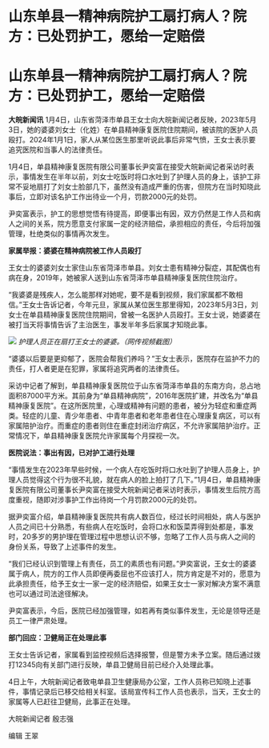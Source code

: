 # 山东单县一精神病院护工扇打病人？院方：已处罚护工，愿给一定赔偿

# 山东单县一精神病院护工扇打病人？院方：已处罚护工，愿给一定赔偿

**大皖新闻讯**
1月4日，山东省菏泽市单县王女士向大皖新闻记者反映，2023年5月3日，她的婆婆刘女士（化姓）在单县精神康复医院住院期间，被该院的医护人员殴打。2024年1月1日，家人从某位医生那里听说此事后非常气愤，王女士表示要追究医院和当事人的法律责任。

1月4日，单县精神康复医院有限公司董事长尹奕富在接受大皖新闻记者采访时表示，事情发生在半年以前，刘女士吃饭时将口水吐到了护理人员的身上，该护工非常不妥地扇打了刘女士脸部几下，虽然没有造成严重的伤害，但院方在当时知晓此事后，立即对该名护工作出待业一个月，罚款2000元的处罚。

尹奕富表示，护工的思想觉悟有待提高，即便事出有因，双方仍然是工作人员和病人之间的关系，院方愿意支付家属一定的经济赔偿，承担相应的责任，今后将加强管理，杜绝类似的事情再次发生。

**家属举报：婆婆在精神病院被工作人员殴打**

王女士的婆婆刘女士家住山东省菏泽市单县。刘女士患有精神分裂症，其配偶也有病在身，2019年，她被家人送到山东省菏泽市单县精神康复医院住院治疗。

“我婆婆是残疾人，怎么能那样对她呢，要不是看到视频，我们家属都不敢相信。”王女士告诉记者，今年元旦，家属从某位医生那里得知，2023年5月3日，刘女士在单县精神康复医院住院期间，曾被一名医护人员殴打。王女士说，她婆婆在被打当天将事情告诉了主治医生，事发半年多后家属才知晓此事。

![](https://inews.gtimg.com/om_bt/OHnAbwRFuSUOGNCIBJf7i5hzIwG-2gY2vwaZfWpu3nj1YAA/1000)
_护理人员正在扇打王女士的婆婆。（网传视频截图）_

“婆婆以后要是更抑郁了，医院会帮我们养吗？”王女士表示，医院存在监护不力的责任，打人者更是在犯罪，家属将追究两者的法律责任。

采访中记者了解到，单县精神康复医院位于山东省菏泽市单县的东南方向，总占地面积87000平方米。其前身为“单县精神病院”，2016年医院扩建，并改名为“单县精神康复医院”。在这所医院里，心理或精神有问题的患者，被分为轻症和重症两类。轻症的儿童、青少年患者、中青年患者和老年患者住在心理康复病区，可以有家属陪护治疗。而重症的患者则住在重症封闭治疗病区，不允许家属陪护治疗。正常情况下，单县精神康复医院允许家属每个月探视一次。

**医院说法：事出有因，已对护工进行处理**

“事情发生在2023年早些时候，一个病人在吃饭时将口水吐到了护理人员身上，护理人员觉得这个行为很不礼貌，就在病人的脸上拍打了几下。”1月4日，单县精神康复医院有限公司董事长尹奕富在接受大皖新闻记者采访时表示，事情发生后院方高度重视，随即对涉事护工作出待岗一个月罚款2000元的处罚。

据尹奕富介绍，单县精神康复医院共有病人数百位，经过长时间相处，病人与医护人员之间已十分熟悉，有些病人在吃饭时，会将口水和饭菜弄得到处都是，事发时，20多岁的男护理在管理过程中思想认识不够，忽略了工作人员与病人之间的身份关系，导致了上述事件的发生。

“我们已经认识到管理上有责任，员工的素质也有问题。”尹奕富说，王女士的婆婆属于病人，院方的工作人员即便再委屈也不应该打人，院方肯定是不对的，愿意为此承担责任，给予王女士一家一定的经济赔偿，如果王女士一家对解决方案不满意也可以通过司法途径解决。

尹奕富表示，今后，医院已经加强管理，如若再有类似事件发生，无论是领导还是员工一律严肃处理。

**部门回应：卫健局正在处理此事**

王女士告诉记者，家属看到监控视频后选择报警，但是警方未予立案。随后通过拨打12345向有关部门进行反映，单县卫健局目前已经介入处理此事。

4日上午，大皖新闻记者致电单县卫生健康局办公室，工作人员称已知晓上述事件，事情记录后已移交给相关科室。该局宣传科工作人员也表示，当天，王女士的家属等人已赶往卫健局，此事正在处理。

大皖新闻记者 殷志强

编辑 王翠

